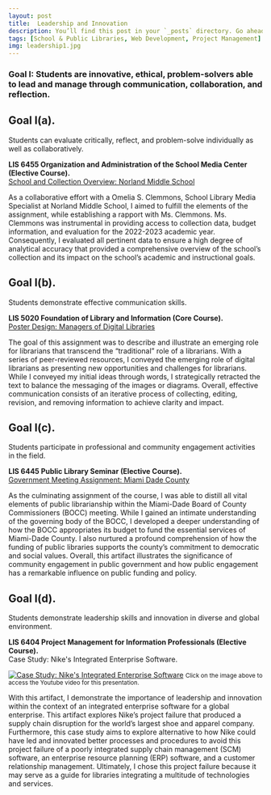 ```yaml
---
layout: post
title:  Leadership and Innovation
description: You’ll find this post in your `_posts` directory. Go ahead and edit it and re-build the site to see your changes. # Add post description (optional)
tags: [School & Public Libraries, Web Development, Project Management]
img: leadership1.jpg
---
```

### Goal I: Students are innovative, ethical, problem-solvers able to lead and manage through communication, collaboration, and reflection.

## Goal I(a).
Students can evaluate critically, reflect, and problem-solve individually as well as collaboratively.

<p><b>LIS 6455 Organization and Administration of the School Media Center (Elective Course).</b><br/><a href="https://eoroyal26.github.io/assets/pdf/School-Collection-Overview_NMS3.pdf" target="blank">School and Collection Overview: Norland Middle School</a></p>

As a collaborative effort with a Omelia S. Clemmons, School Library Media Specialist at Norland Middle School, I aimed to fulfill the elements of the assignment, while establishing a rapport with Ms. Clemmons. Ms. Clemmons was instrumental in providing access to collection data, budget information, and evaluation for the 2022-2023 academic year. Consequently, I evaluated all pertinent data to ensure a high degree of analytical accuracy that provided a comprehensive overview of the school’s collection and its impact on the school’s academic and instructional goals.

## Goal I(b).
Students demonstrate effective communication skills.

<p><b>LIS 5020 Foundation of Library and Information (Core Course).</b><br/><a href="https://eoroyal26.github.io/assets/pdf/Poster_Managers-of-Digital-Libraries2.pdf" target="blank">Poster Design: Managers of Digital Libraries</a></p>

The goal of this assignment was to describe and illustrate an emerging role for librarians that transcend the “traditional” role of a librarians. With a series of peer-reviewed resources, I conveyed the emerging role of digital librarians as presenting new opportunities and challenges for librarians. While I conveyed my initial ideas through words, I strategically retracted the text to balance the messaging of the images or diagrams. Overall, effective communication consists of an iterative process of collecting, editing, revision, and removing information to achieve clarity and impact.

## Goal I(c). 
Students participate in professional and community engagement activities in the field.

<p><b>LIS 6445 Public Library Seminar (Elective Course).</b><br/><a href="https://eoroyal26.github.io/assets/pdf/Government-Meeting-Report.pdf" target="blank">Government Meeting Assignment: Miami Dade County</a></p>

As the culminating assignment of the course, I was able to distill all vital elements of public librarianship within the Miami-Dade Board of County Commissioners (BOCC) meeting. While I gained an intimate understanding of the governing body of the BOCC, I developed a deeper understanding of how the BOCC appropriates its budget to fund the essential services of Miami-Dade County. I also nurtured a profound comprehension of how the funding of public libraries supports the county’s commitment to democratic and social values. Overall, this artifact illustrates the significance of community engagement in public government and how public engagement has a remarkable influence on public funding and policy.

## Goal I(d). 
Students demonstrate leadership skills and innovation in diverse and global environment.

<p><b>LIS 6404 Project Management for Information Professionals (Elective Course).</b><br/>Case Study: Nike's Integrated Enterprise Software.</p>

[![Case Study: Nike's Integrated Enterprise Software]({{site.baseurl}}/assets/img/Thumbnail_Casestudy.png)](https://www.youtube.com/watch?v=Yc7raLh7rjQ)
<small>Click on the image above to access the Youtube video for this presentation.</small>

With this artifact, I demonstrate the importance of leadership and innovation within the context of an integrated enterprise software for a global enterprise. This artifact explores Nike’s project failure that produced a supply chain disruption for the world’s largest shoe and apparel company. Furthermore, this case study aims to explore alternative to how Nike could have led and innovated better processes and procedures to avoid this project failure of a poorly integrated supply chain management (SCM) software, an enterprise resource planning (ERP) software, and a customer relationship management. Ultimately, I chose this project failure because it may serve as a guide for libraries integrating a multitude of technologies and services.

<!--Check out the [Jekyll docs][jekyll-docs] for more info on how to get the most out of Jekyll. File all bugs/feature requests at [Jekyll’s GitHub repo][jekyll-gh]. If you have questions, you can ask them on [Jekyll Talk][jekyll-talk].-->

[jekyll-docs]: https://jekyllrb.com/docs/home
[jekyll-gh]:   https://github.com/jekyll/jekyll
[jekyll-talk]: https://talk.jekyllrb.com/

